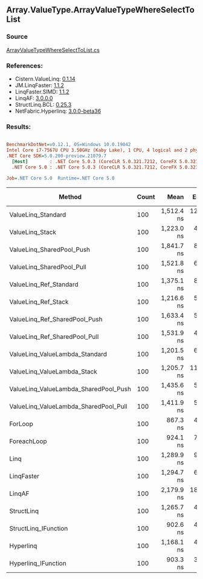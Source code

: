 ﻿## Array.ValueType.ArrayValueTypeWhereSelectToList

### Source
[ArrayValueTypeWhereSelectToList.cs](../LinqBenchmarks/Array/ValueType/ArrayValueTypeWhereSelectToList.cs)

### References:
- Cistern.ValueLinq: [0.1.14](https://www.nuget.org/packages/Cistern.ValueLinq/0.1.14)
- JM.LinqFaster: [1.1.2](https://www.nuget.org/packages/JM.LinqFaster/1.1.2)
- LinqFaster.SIMD: [1.1.2](https://www.nuget.org/packages/LinqFaster.SIMD/1.0.3)
- LinqAF: [3.0.0.0](https://www.nuget.org/packages/LinqAF/3.0.0.0)
- StructLinq.BCL: [0.25.3](https://www.nuget.org/packages/StructLinq.BCL/0.25.3)
- NetFabric.Hyperlinq: [3.0.0-beta36](https://www.nuget.org/packages/NetFabric.Hyperlinq/3.0.0-beta36)

### Results:
``` ini

BenchmarkDotNet=v0.12.1, OS=Windows 10.0.19042
Intel Core i7-7567U CPU 3.50GHz (Kaby Lake), 1 CPU, 4 logical and 2 physical cores
.NET Core SDK=5.0.200-preview.21079.7
  [Host]        : .NET Core 5.0.3 (CoreCLR 5.0.321.7212, CoreFX 5.0.321.7212), X64 RyuJIT
  .NET Core 5.0 : .NET Core 5.0.3 (CoreCLR 5.0.321.7212, CoreFX 5.0.321.7212), X64 RyuJIT

Job=.NET Core 5.0  Runtime=.NET Core 5.0  

```
|                                Method | Count |       Mean |    Error |   StdDev | Ratio | RatioSD |  Gen 0 | Gen 1 | Gen 2 | Allocated |
|-------------------------------------- |------ |-----------:|---------:|---------:|------:|--------:|-------:|------:|------:|----------:|
|                    ValueLinq_Standard |   100 | 1,512.4 ns | 12.52 ns | 11.71 ns |  1.74 |    0.02 | 2.4433 |     - |     - |   4.99 KB |
|                       ValueLinq_Stack |   100 | 1,223.0 ns |  4.80 ns |  4.01 ns |  1.41 |    0.01 | 1.0586 |     - |     - |   2.16 KB |
|             ValueLinq_SharedPool_Push |   100 | 1,841.7 ns |  8.89 ns |  7.42 ns |  2.12 |    0.01 | 1.0586 |     - |     - |   2.16 KB |
|             ValueLinq_SharedPool_Pull |   100 | 1,521.8 ns |  6.50 ns |  6.08 ns |  1.76 |    0.01 | 1.0586 |     - |     - |   2.16 KB |
|                ValueLinq_Ref_Standard |   100 | 1,375.1 ns |  8.00 ns |  6.68 ns |  1.59 |    0.01 | 2.4433 |     - |     - |   4.99 KB |
|                   ValueLinq_Ref_Stack |   100 | 1,216.6 ns |  5.87 ns |  5.21 ns |  1.40 |    0.01 | 1.0586 |     - |     - |   2.16 KB |
|         ValueLinq_Ref_SharedPool_Push |   100 | 1,633.4 ns |  5.99 ns |  5.31 ns |  1.88 |    0.01 | 1.0586 |     - |     - |   2.16 KB |
|         ValueLinq_Ref_SharedPool_Pull |   100 | 1,531.9 ns |  4.35 ns |  4.07 ns |  1.77 |    0.01 | 1.0586 |     - |     - |   2.16 KB |
|        ValueLinq_ValueLambda_Standard |   100 | 1,201.5 ns |  6.44 ns |  6.02 ns |  1.39 |    0.01 | 2.4433 |     - |     - |   4.99 KB |
|           ValueLinq_ValueLambda_Stack |   100 | 1,205.7 ns | 11.08 ns | 10.37 ns |  1.39 |    0.02 | 1.0586 |     - |     - |   2.16 KB |
| ValueLinq_ValueLambda_SharedPool_Push |   100 | 1,435.6 ns |  5.16 ns |  4.58 ns |  1.66 |    0.01 | 1.0586 |     - |     - |   2.16 KB |
| ValueLinq_ValueLambda_SharedPool_Pull |   100 | 1,411.9 ns |  5.59 ns |  5.23 ns |  1.63 |    0.01 | 1.0586 |     - |     - |   2.16 KB |
|                               ForLoop |   100 |   867.3 ns |  4.62 ns |  4.09 ns |  1.00 |    0.00 | 2.4433 |     - |     - |   4.99 KB |
|                           ForeachLoop |   100 |   924.1 ns |  7.32 ns |  6.85 ns |  1.07 |    0.01 | 2.4433 |     - |     - |   4.99 KB |
|                                  Linq |   100 | 1,289.9 ns |  9.73 ns |  8.62 ns |  1.49 |    0.01 | 2.5234 |     - |     - |   5.16 KB |
|                            LinqFaster |   100 | 1,294.7 ns |  6.53 ns |  5.79 ns |  1.49 |    0.01 | 4.0264 |     - |     - |   8.23 KB |
|                                LinqAF |   100 | 2,179.9 ns | 18.39 ns | 16.30 ns |  2.51 |    0.02 | 2.4414 |     - |     - |   4.99 KB |
|                            StructLinq |   100 | 1,265.7 ns |  4.28 ns |  3.34 ns |  1.46 |    0.01 | 1.1044 |     - |     - |   2.26 KB |
|                  StructLinq_IFunction |   100 |   902.6 ns |  4.50 ns |  3.99 ns |  1.04 |    0.01 | 1.0586 |     - |     - |   2.16 KB |
|                             Hyperlinq |   100 | 1,168.1 ns |  4.99 ns |  4.67 ns |  1.35 |    0.01 | 1.0586 |     - |     - |   2.16 KB |
|                   Hyperlinq_IFunction |   100 |   903.3 ns |  3.56 ns |  3.16 ns |  1.04 |    0.01 | 1.0586 |     - |     - |   2.16 KB |
